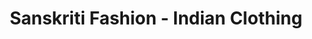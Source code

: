 ---
title: "Sanskriti Fashion - Indian Clothing"
url: /london/sanskriti-fashion-indian-clothing/
shop: clothes
---